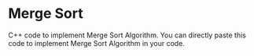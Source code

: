 # Merge Sort
C++ code to implement Merge Sort Algorithm.
You can directly paste this code to implement Merge Sort Algorithm in your code.
